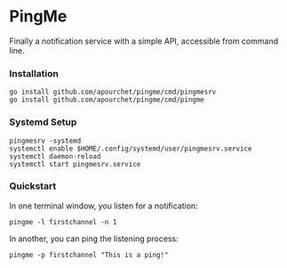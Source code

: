 # PingMe

Finally a notification service with a simple API, accessible from command line.

### Installation
    go install github.com/apourchet/pingme/cmd/pingmesrv
    go install github.com/apourchet/pingme/cmd/pingme

### Systemd Setup
    pingmesrv -systemd
    systemctl enable $HOME/.config/systemd/user/pingmesrv.service
    systemctl daemon-reload
    systemctl start pingmesrv.service

### Quickstart
In one terminal window, you listen for a notification:

    pingme -l firstchannel -n 1

In another, you can ping the listening process:

    pingme -p firstchannel "This is a ping!"
    

